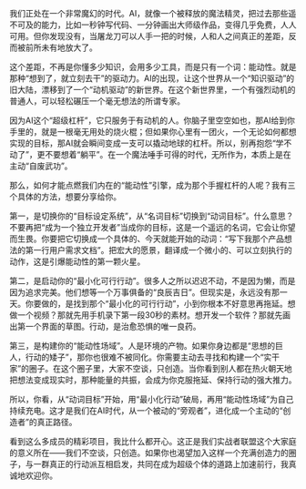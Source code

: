 我们正处在一个非常魔幻的时代。AI，就像一个被释放的魔法精灵，把过去那些遥不可及的能力，比如一秒钟写代码、一分钟画出大师级作品，变得几乎免费，人人可用。但你发现没有，当屠龙刀可以人手一把的时候，人和人之间真正的差距，反而被前所未有地放大了。

这个差距，不再是你懂多少知识，会用多少工具，而是只有一个词：能动性。就是那种“想到了，就立刻去干”的驱动力。AI的出现，让这个世界从一个“知识驱动”的旧大陆，漂移到了一个“动机驱动”的新世界。在这个新世界里，一个有强烈动机的普通人，可以轻松碾压一个毫无想法的所谓专家。

因为AI这个“超级杠杆”，它只服务于有动机的人。你脑子里空空如也，那AI给到你手里的，就是一根毫无用处的烧火棍；但如果你心里有一团火，一个无论如何都想实现的目标，那AI就会瞬间变成一支可以撬动地球的杠杆。所以，别再抱怨“学不动了”，更不要想着“躺平”。在一个魔法唾手可得的时代，无所作为，本质上是在主动“自废武功”。

那么，如何才能点燃我们内在的“能动性”引擎，成为那个手握杠杆的人呢？我有三个具体的方法，想要分享给你。

第一，是切换你的“目标设定系统”，从“名词目标”切换到“动词目标”。什么意思？不要再把“成为一个独立开发者”当成你的目标，这是一个遥远的名词，它会让你望而生畏。你要把它切换成一个具体的、今天就能开始的动词：“写下我那个产品想法的第一行用户需求文档”。把宏大的愿景，翻译成一个微小的、可以立刻执行的动作，这是引爆能动性的第一颗火星。

第二，是启动你的“最小化可行行动”。很多人之所以迟迟不动，不是因为懒，而是因为追求完美。他们想等一个万事俱备的“良辰吉日”。但现实是，永远没有那一天。你要做的，是找到那个“最小化的可行行动”，小到你根本不好意思再拖延。想做一个视频？那就先用手机录下第一段30秒的素材。想开发一个软件？那就先画出第一个界面的草图。行动，是治愈恐惧的唯一良药。

第三，是构建你的“能动性场域”。人是环境的产物。如果你身边都是“思想的巨人，行动的矮子”，那你也很难不被同化。你需要主动去寻找和构建一个“实干家”的圈子。在这个圈子里，大家不空谈，只创造。当你看到别人都在热火朝天地把想法变成现实时，那种能量的共振，会成为你克服拖延、保持行动的强大推力。

所以，你看，从“动词目标”开始，用“最小化行动”破局，再用“能动性场域”为自己持续充电。这才是我们在AI时代，从一个被动的“旁观者”，进化成一个主动的“创造者”的真正路径。

看到这么多成员的精彩项目，我比什么都开心。这正是我们实战者联盟这个大家庭的意义所在——我们不空谈，只创造。如果你也渴望加入这样一个充满创造力的圈子，与一群真正的行动派互相启发，共同在成为超级个体的道路上加速前行，我真诚地欢迎你。